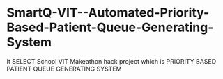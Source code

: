 # SmartQ-VIT--Automated-Priority-Based-Patient-Queue-Generating-System
It SELECT School VIT Makeathon hack project which is PRIORITY BASED PATIENT QUEUE GENERATING SYSTEM
